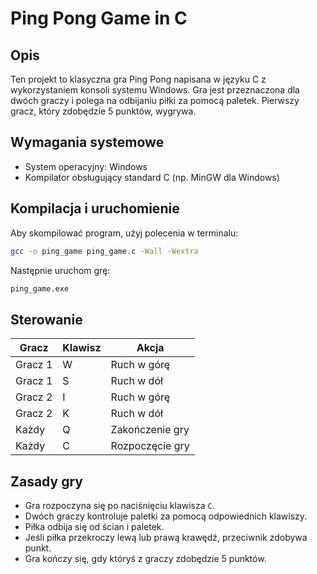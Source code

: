 # Ping Pong Game in C

## Opis

Ten projekt to klasyczna gra Ping Pong napisana w języku C z wykorzystaniem konsoli systemu Windows. Gra jest przeznaczona dla dwóch graczy i polega na odbijaniu piłki za pomocą paletek. Pierwszy gracz, który zdobędzie 5 punktów, wygrywa.

## Wymagania systemowe

- System operacyjny: Windows
- Kompilator obsługujący standard C (np. MinGW dla Windows)

## Kompilacja i uruchomienie

Aby skompilować program, użyj polecenia w terminalu:

```sh
gcc -o ping_game ping_game.c -Wall -Wextra
```

Następnie uruchom grę:

```sh
ping_game.exe
```

## Sterowanie

| Gracz  | Klawisz  | Akcja        |
|--------|---------|-------------|
| Gracz 1 | W       | Ruch w górę  |
| Gracz 1 | S       | Ruch w dół   |
| Gracz 2 | I       | Ruch w górę  |
| Gracz 2 | K       | Ruch w dół   |
| Każdy   | Q       | Zakończenie gry |
| Każdy   | C       | Rozpoczęcie gry |

## Zasady gry

- Gra rozpoczyna się po naciśnięciu klawisza `C`.
- Dwóch graczy kontroluje paletki za pomocą odpowiednich klawiszy.
- Piłka odbija się od ścian i paletek.
- Jeśli piłka przekroczy lewą lub prawą krawędź, przeciwnik zdobywa punkt.
- Gra kończy się, gdy któryś z graczy zdobędzie 5 punktów.

